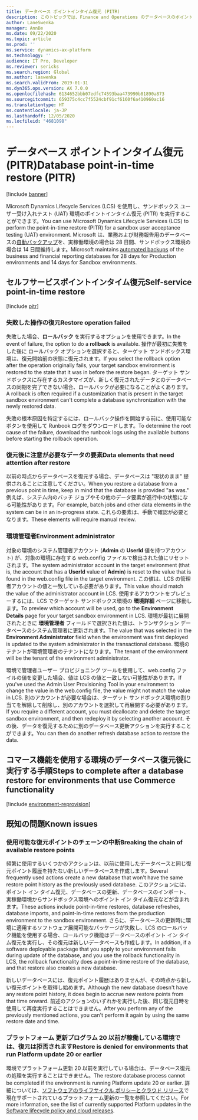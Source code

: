 ```yaml
---
title: データベース ポイントインタイム復元 (PITR)
description: このトピックでは、Finance and Operations のデータベースのポイントインタイム復元を実行する方法について説明します。
author: LaneSwenka
manager: AnnBe
ms.date: 09/22/2020
ms.topic: article
ms.prod: ''
ms.service: dynamics-ax-platform
ms.technology: ''
audience: IT Pro, Developer
ms.reviewer: sericks
ms.search.region: Global
ms.author: laswenka
ms.search.validFrom: 2019-01-31
ms.dyn365.ops.version: AX 7.0.0
ms.openlocfilehash: 6134652bbb07edfc74593baa473990b81890a873
ms.sourcegitcommit: 659375c4cc7f5524cbf91cf6160f6a410960ac16
ms.translationtype: HT
ms.contentlocale: ja-JP
ms.lasthandoff: 12/05/2020
ms.locfileid: "4681098"
---
```

# <a name="database-point-in-time-restore-pitr"></a><span data-ttu-id="0b1ef-103">データベース ポイントインタイム復元 (PITR)</span><span class="sxs-lookup"><span data-stu-id="0b1ef-103">Database point-in-time restore (PITR)</span></span>

[!include [banner](../includes/banner.md)]

<span data-ttu-id="0b1ef-104">Microsoft Dynamics Lifecycle Services (LCS) を使用し、サンドボックス ユーザー受け入れテスト (UAT) 環境のポイントインタイム復元 (PITR) を実行することができます。</span><span class="sxs-lookup"><span data-stu-id="0b1ef-104">You can use Microsoft Dynamics Lifecycle Services (LCS) to perform the point-in-time restore (PITR) for a sandbox user acceptance testing (UAT) environment.</span></span> <span data-ttu-id="0b1ef-105">Microsoft は、業務および財務報告用のデータベースの[自動バックアップ](https://docs.microsoft.com/azure/sql-database/sql-database-automated-backups)を、実稼働環境の場合は 28 日間、サンドボックス環境の場合は 14 日間維持します。</span><span class="sxs-lookup"><span data-stu-id="0b1ef-105">Microsoft maintains [automated backups](https://docs.microsoft.com/azure/sql-database/sql-database-automated-backups) of the business and financial reporting databases for 28 days for Production environments and 14 days for Sandbox environments.</span></span>

## <a name="self-service-point-in-time-restore"></a><span data-ttu-id="0b1ef-106">セルフサービスポイントインタイム復元</span><span class="sxs-lookup"><span data-stu-id="0b1ef-106">Self-service point-in-time restore</span></span>
[!include [pitr](../includes/dbmovement-pitr.md)]

### <a name="restore-operation-failed"></a><span data-ttu-id="0b1ef-107">失敗した操作の復元</span><span class="sxs-lookup"><span data-stu-id="0b1ef-107">Restore operation failed</span></span>
<span data-ttu-id="0b1ef-108">失敗した場合、**ロールバック** を実行するオプションを使用できます。</span><span class="sxs-lookup"><span data-stu-id="0b1ef-108">In the event of failure, the option to do a **rollback** is available.</span></span> <span data-ttu-id="0b1ef-109">操作が最初に失敗をした後に ロールバック オプションを選択すると、ターゲット サンドボックス環境は、復元開始前の状態に復元されます。</span><span class="sxs-lookup"><span data-stu-id="0b1ef-109">If you select the rollback option after the operation originally fails, your target sandbox environment is restored to the state that it was in before the restore began.</span></span> <span data-ttu-id="0b1ef-110">ターゲット サンドボックスに存在するカスタマイズが、新しく復元されたデータとのデータベースの同期を完了できない場合、ロールバックが必要になることがよくあります。</span><span class="sxs-lookup"><span data-stu-id="0b1ef-110">A rollback is often required if a customization that is present in the target sandbox environment can't complete a database synchronization with the newly restored data.</span></span>

<span data-ttu-id="0b1ef-111">失敗の根本原因を特定するには、ロールバック操作を開始する前に、使用可能なボタンを使用して Runbook ログをダウンロードします。</span><span class="sxs-lookup"><span data-stu-id="0b1ef-111">To determine the root cause of the failure, download the runbook logs using the available buttons before starting the rollback operation.</span></span>

### <a name="data-elements-that-need-attention-after-restore"></a><span data-ttu-id="0b1ef-112">復元後に注意が必要なデータの要素</span><span class="sxs-lookup"><span data-stu-id="0b1ef-112">Data elements that need attention after restore</span></span>
<span data-ttu-id="0b1ef-113">以前の時点からデータベースを復元する場合、データベースは "現状のまま" 提供されることに注意してください。</span><span class="sxs-lookup"><span data-stu-id="0b1ef-113">When you restore a database from a previous point in time, keep in mind that the database is provided "as was."</span></span> <span data-ttu-id="0b1ef-114">例えば、システム内のバッチ ジョブやその他のデータ要素が進行中の状態になる可能性があります。</span><span class="sxs-lookup"><span data-stu-id="0b1ef-114">For example, batch jobs and other data elements in the system can be in an in-progress state.</span></span> <span data-ttu-id="0b1ef-115">これらの要素は、手動で確認が必要となります。</span><span class="sxs-lookup"><span data-stu-id="0b1ef-115">These elements will require manual review.</span></span>

### <a name="environment-administrator"></a><span data-ttu-id="0b1ef-116">環境管理者</span><span class="sxs-lookup"><span data-stu-id="0b1ef-116">Environment administrator</span></span>
<span data-ttu-id="0b1ef-117">対象の環境のシステム管理者アカウント (**Admin** の **UserId** 値を持つアカウント) が、対象の環境に存在する web.config ファイルで検出された値にリセットされます。</span><span class="sxs-lookup"><span data-stu-id="0b1ef-117">The system administrator account in the target environment (that is, the account that has a **UserId** value of **Admin**) is reset to the value that is found in the web.config file in the target environment.</span></span> <span data-ttu-id="0b1ef-118">この値は、LCS の管理者アカウントの値と一致している必要があります。</span><span class="sxs-lookup"><span data-stu-id="0b1ef-118">This value should match the value of the administrator account in LCS.</span></span> <span data-ttu-id="0b1ef-119">使用するアカウントをプレビューするには、LCS でターゲット サンドボックス環境の **環境詳細** ページに移動します。</span><span class="sxs-lookup"><span data-stu-id="0b1ef-119">To preview which account will be used, go to the **Environment Details** page for your target sandbox environment in LCS.</span></span> <span data-ttu-id="0b1ef-120">環境が最初に展開されたときに **環境管理者** フィールドで選択された値は、トランザクション データベースのシステム管理者に更新されます。</span><span class="sxs-lookup"><span data-stu-id="0b1ef-120">The value that was selected in the **Environment Administrator** field when the environment was first deployed is updated to the system administrator in the transactional database.</span></span> <span data-ttu-id="0b1ef-121">環境のテナントが環境管理者のテナントになります。</span><span class="sxs-lookup"><span data-stu-id="0b1ef-121">The tenant of the environment will be the tenant of the environment administrator.</span></span>

<span data-ttu-id="0b1ef-122">環境で管理者ユーザー プロビジョニング ツールを使用して、web.config ファイルの値を変更した場合、値は LCS の値と一致しない可能性があります。</span><span class="sxs-lookup"><span data-stu-id="0b1ef-122">If you've used the Admin User Provisioning Tool in your environment to change the value in the web.config file, the value might not match the value in LCS.</span></span> <span data-ttu-id="0b1ef-123">別のアカウントが必要な場合は、ターゲット サンドボックス環境の割り当てを解除して削除し、別のアカウントを選択して再展開する必要があります。</span><span class="sxs-lookup"><span data-stu-id="0b1ef-123">If you require a different account, you must deallocate and delete the target sandbox environment, and then redeploy it by selecting another account.</span></span> <span data-ttu-id="0b1ef-124">その後、データを復元するために別のデータベース更新アクションを実行することができます。</span><span class="sxs-lookup"><span data-stu-id="0b1ef-124">You can then do another refresh database action to restore the data.</span></span>

## <a name="steps-to-complete-after-a-database-restore-for-environments-that-use-commerce-functionality"></a><span data-ttu-id="0b1ef-125">コマース機能を使用する環境のデータベース復元後に実行する手順</span><span class="sxs-lookup"><span data-stu-id="0b1ef-125">Steps to complete after a database restore for environments that use Commerce functionality</span></span>
[!include [environment-reprovision](../includes/environment-reprovision.md)]

## <a name="known-issues"></a><span data-ttu-id="0b1ef-126">既知の問題</span><span class="sxs-lookup"><span data-stu-id="0b1ef-126">Known issues</span></span>

### <a name="breaking-the-chain-of-available-restore-points"></a><span data-ttu-id="0b1ef-127">使用可能な復元ポイントのチェーンの中断</span><span class="sxs-lookup"><span data-stu-id="0b1ef-127">Breaking the chain of available restore points</span></span>
<span data-ttu-id="0b1ef-128">頻繁に使用するいくつかのアクションは、以前に使用したデータベースと同じ復元ポイント履歴を持たない新しいデータベースを作成します。</span><span class="sxs-lookup"><span data-stu-id="0b1ef-128">Several frequently used actions create a new database that won't have the same restore point history as the previously used database.</span></span> <span data-ttu-id="0b1ef-129">このアクションには、ポイント イン タイム復元、データベースの更新、データベースのインポート、実稼働環境からサンドボックス環境へのポイント イン タイム復元などが含まれます。</span><span class="sxs-lookup"><span data-stu-id="0b1ef-129">These actions include point-in-time restores, database refreshes, database imports, and point-in-time restores from the production environment to the sandbox environment.</span></span> <span data-ttu-id="0b1ef-130">さらに、データベースの更新時に環境に適用するソフトウェア展開可能なパッケージが失敗し、LCS のロールバック機能を使用する場合、ロールバック機能はデータベースのポイント イン タイム復元を実行し、その復元は新しいデータベースも作成します。</span><span class="sxs-lookup"><span data-stu-id="0b1ef-130">In addition, if a software deployable package that you apply to your environment fails during update of the database, and you use the rollback functionality in LCS, the rollback functionality does a point-in-time restore of the database, and that restore also creates a new database.</span></span> 

<span data-ttu-id="0b1ef-131">新しいデータベースには、復元ポイント履歴はありませんが、その時点から新しい復元ポイントを取得し始めます。</span><span class="sxs-lookup"><span data-stu-id="0b1ef-131">Although the new database doesn't have any restore point history, it does begin to accrue new restore points from that time onward.</span></span> <span data-ttu-id="0b1ef-132">前述のアクションのいずれかを実行した後、同じ復元日時を使用して再度実行することはできません。</span><span class="sxs-lookup"><span data-stu-id="0b1ef-132">After you perform any of the previously mentioned actions, you can't perform it again by using the same restore date and time.</span></span>

### <a name="restore-is-denied-for-environments-that-run-platform-update-20-or-earlier"></a><span data-ttu-id="0b1ef-133">プラットフォーム 更新プログラム 20 以前が稼働している環境では、復元は拒否されます</span><span class="sxs-lookup"><span data-stu-id="0b1ef-133">Restore is denied for environments that run Platform update 20 or earlier</span></span>
<span data-ttu-id="0b1ef-134">環境でプラットフォーム更新 20 以前を実行している場合は、データベース復元の処理を実行することはできません。</span><span class="sxs-lookup"><span data-stu-id="0b1ef-134">The restore database process cannot be completed if the environment is running Platform update 20 or earlier.</span></span> <span data-ttu-id="0b1ef-135">詳細については、[ソフトウェアのライフサイクル ポリシーとクラウド リリース](..//migration-upgrade/versions-update-policy.md)で現在サポートされているプラットフォーム更新の一覧を参照してください。</span><span class="sxs-lookup"><span data-stu-id="0b1ef-135">For more information, see the list of currently supported Platform updates in the [Software lifecycle policy and cloud releases](..//migration-upgrade/versions-update-policy.md).</span></span>
